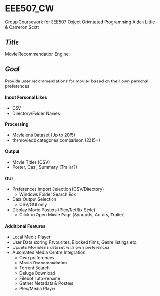 # EEE507_CW
Group Coursework for EEE507 Object Orientated Programming
Aidan Little & Cameron Scott

## *Title*
Movie Recommendation Engine

## *Goal*
Provide user recommendations for movies based on their own personal preferences

#### Input Personal Likes
- CSV
- Directory/Folder Names

#### Processing
- Movielens Dataset (Up to 2015)
- themoviedb categories comparison (2015+)

#### Output
- Movie Titles (CSV)
- Poster, Cast, Summary (Trailer?)

#### GUI
- Preferences Import Selection (CSV/Directory)
  - Windows Folder Search Box
- Data Output Selection
  - CSV/GUI only
- Display Movie Posters (Plex/Netflix Style)
  - Click to Open Movie Page (Synopsis, Actors, Trailer)

#### Additional Features
- Local Media Player
- User Data storing Favourites, Blocked films, Genre listings etc.
- Update Movielens dataset with own preferences
- Automated Media Centre Integration:
  - Own preferences
  - Movie Reccomendation
  - Torrent Search
  - Deluge Download
  - Filebot auto-rename
  - Gather Metadata & Posters
  - Plex/Media Player
